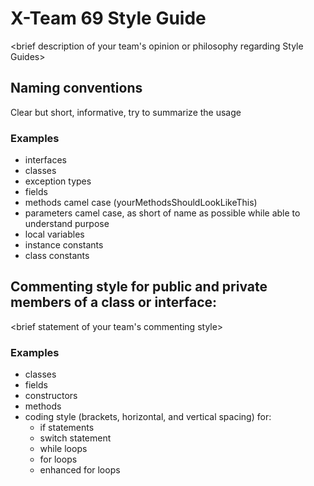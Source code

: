 # X-Team 69 Style Guide

<brief description of your team's opinion or philosophy regarding Style Guides>

## Naming conventions

Clear but short, informative, try to summarize the usage

### Examples
* interfaces
* classes
* exception types
* fields
* methods camel case (yourMethodsShouldLookLikeThis)
* parameters camel case, as short of name as possible while able to understand purpose
* local variables
* instance constants
* class constants

## Commenting style for public and private members of a class or interface:

<brief statement of your team's commenting style>

### Examples

* classes
* fields
* constructors
* methods
* coding style (brackets, horizontal, and vertical spacing) for:
  * if statements
  * switch statement
  * while loops
  * for loops
  * enhanced for loops
